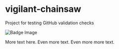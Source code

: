 # vigilant-chainsaw
Project for testing GitHub validation checks

![Badge Image](https://github.com/willknoll/vigilant-chainsaw/workflows/Pull%20Request%20Validation/badge.svg?event=pull_request)

More text here.
Even more text.
Even more more text.
